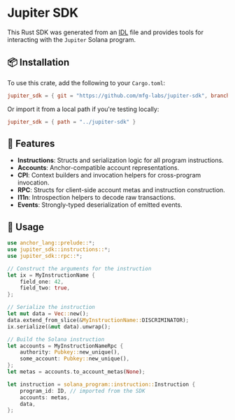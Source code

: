 # Jupiter SDK

This Rust SDK was generated from an [IDL](https://book.anchor-lang.com/anchor/idl.html) file and provides tools for interacting with the `Jupiter` Solana program.

## 📦 Installation

To use this crate, add the following to your `Cargo.toml`:

```toml
jupiter_sdk = { git = "https://github.com/mfg-labs/jupiter-sdk", branch = "main" }
```

Or import it from a local path if you're testing locally:

```toml
jupiter_sdk = { path = "../jupiter-sdk" }
```

## 🧩 Features

- **Instructions**: Structs and serialization logic for all program instructions.
- **Accounts**: Anchor-compatible account representations.
- **CPI**: Context builders and invocation helpers for cross-program invocation.
- **RPC**: Structs for client-side account metas and instruction construction.
- **I11n**: Introspection helpers to decode raw transactions.
- **Events**: Strongly-typed deserialization of emitted events.

## 🚀 Usage

```rust
use anchor_lang::prelude::*;
use jupiter_sdk::instructions::*;
use jupiter_sdk::rpc::*;

// Construct the arguments for the instruction
let ix = MyInstructionName {
    field_one: 42,
    field_two: true,
};

// Serialize the instruction
let mut data = Vec::new();
data.extend_from_slice(&MyInstructionName::DISCRIMINATOR);
ix.serialize(&mut data).unwrap();

// Build the Solana instruction
let accounts = MyInstructionNameRpc {
    authority: Pubkey::new_unique(),
    some_account: Pubkey::new_unique(),
};
let metas = accounts.to_account_metas(None);

let instruction = solana_program::instruction::Instruction {
    program_id: ID, // imported from the SDK
    accounts: metas,
    data,
};
```
